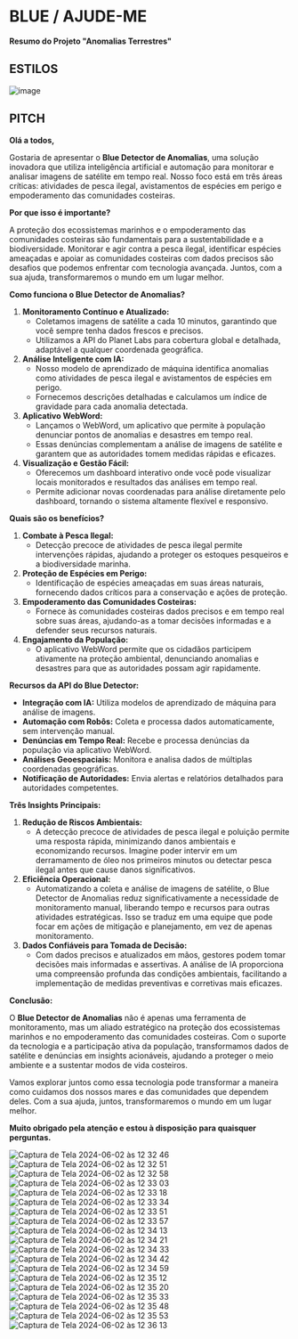 # BLUE / AJUDE-ME

**Resumo do Projeto "Anomalias Terrestres"**

## ESTILOS

![image](https://github.com/abigailmvlima/fiap-fase7-globalsolution/assets/81816418/b4db47ce-6242-4c3c-9a5e-1d6149ce0fff)


## PITCH

**Olá a todos,**

Gostaria de apresentar o **Blue Detector de Anomalias**, uma solução inovadora que utiliza inteligência artificial e automação para monitorar e analisar imagens de satélite em tempo real. Nosso foco está em três áreas críticas: atividades de pesca ilegal, avistamentos de espécies em perigo e empoderamento das comunidades costeiras.

**Por que isso é importante?**

A proteção dos ecossistemas marinhos e o empoderamento das comunidades costeiras são fundamentais para a sustentabilidade e a biodiversidade. Monitorar e agir contra a pesca ilegal, identificar espécies ameaçadas e apoiar as comunidades costeiras com dados precisos são desafios que podemos enfrentar com tecnologia avançada. Juntos, com a sua ajuda, transformaremos o mundo em um lugar melhor.

**Como funciona o Blue Detector de Anomalias?**

1. **Monitoramento Contínuo e Atualizado:**
    - Coletamos imagens de satélite a cada 10 minutos, garantindo que você sempre tenha dados frescos e precisos.
    - Utilizamos a API do Planet Labs para cobertura global e detalhada, adaptável a qualquer coordenada geográfica.
2. **Análise Inteligente com IA:**
    - Nosso modelo de aprendizado de máquina identifica anomalias como atividades de pesca ilegal e avistamentos de espécies em perigo.
    - Fornecemos descrições detalhadas e calculamos um índice de gravidade para cada anomalia detectada.
3. **Aplicativo WebWord:**
    - Lançamos o WebWord, um aplicativo que permite à população denunciar pontos de anomalias e desastres em tempo real.
    - Essas denúncias complementam a análise de imagens de satélite e garantem que as autoridades tomem medidas rápidas e eficazes.
4. **Visualização e Gestão Fácil:**
    - Oferecemos um dashboard interativo onde você pode visualizar locais monitorados e resultados das análises em tempo real.
    - Permite adicionar novas coordenadas para análise diretamente pelo dashboard, tornando o sistema altamente flexível e responsivo.

**Quais são os benefícios?**

1. **Combate à Pesca Ilegal:**
    - Detecção precoce de atividades de pesca ilegal permite intervenções rápidas, ajudando a proteger os estoques pesqueiros e a biodiversidade marinha.
2. **Proteção de Espécies em Perigo:**
    - Identificação de espécies ameaçadas em suas áreas naturais, fornecendo dados críticos para a conservação e ações de proteção.
3. **Empoderamento das Comunidades Costeiras:**
    - Fornece às comunidades costeiras dados precisos e em tempo real sobre suas áreas, ajudando-as a tomar decisões informadas e a defender seus recursos naturais.
4. **Engajamento da População:**
    - O aplicativo WebWord permite que os cidadãos participem ativamente na proteção ambiental, denunciando anomalias e desastres para que as autoridades possam agir rapidamente.

**Recursos da API do Blue Detector:**

- **Integração com IA:** Utiliza modelos de aprendizado de máquina para análise de imagens.
- **Automação com Robôs:** Coleta e processa dados automaticamente, sem intervenção manual.
- **Denúncias em Tempo Real:** Recebe e processa denúncias da população via aplicativo WebWord.
- **Análises Geoespaciais:** Monitora e analisa dados de múltiplas coordenadas geográficas.
- **Notificação de Autoridades:** Envia alertas e relatórios detalhados para autoridades competentes.

**Três Insights Principais:**

1. **Redução de Riscos Ambientais:**
    - A detecção precoce de atividades de pesca ilegal e poluição permite uma resposta rápida, minimizando danos ambientais e economizando recursos. Imagine poder intervir em um derramamento de óleo nos primeiros minutos ou detectar pesca ilegal antes que cause danos significativos.
2. **Eficiência Operacional:**
    - Automatizando a coleta e análise de imagens de satélite, o Blue Detector de Anomalias reduz significativamente a necessidade de monitoramento manual, liberando tempo e recursos para outras atividades estratégicas. Isso se traduz em uma equipe que pode focar em ações de mitigação e planejamento, em vez de apenas monitoramento.
3. **Dados Confiáveis para Tomada de Decisão:**
    - Com dados precisos e atualizados em mãos, gestores podem tomar decisões mais informadas e assertivas. A análise de IA proporciona uma compreensão profunda das condições ambientais, facilitando a implementação de medidas preventivas e corretivas mais eficazes.

**Conclusão:**

O **Blue Detector de Anomalias** não é apenas uma ferramenta de monitoramento, mas um aliado estratégico na proteção dos ecossistemas marinhos e no empoderamento das comunidades costeiras. Com o suporte da tecnologia e a participação ativa da população, transformamos dados de satélite e denúncias em insights acionáveis, ajudando a proteger o meio ambiente e a sustentar modos de vida costeiros.

Vamos explorar juntos como essa tecnologia pode transformar a maneira como cuidamos dos nossos mares e das comunidades que dependem deles. Com a sua ajuda, juntos, transformaremos o mundo em um lugar melhor.

**Muito obrigado pela atenção e estou à disposição para quaisquer perguntas.**




![Captura de Tela 2024-06-02 às 12 32 46](https://github.com/abigailmvlima/fiap-fase7-globalsolution/assets/81816418/154b6871-5835-44fd-b31e-a855f031010a)
![Captura de Tela 2024-06-02 às 12 32 51](https://github.com/abigailmvlima/fiap-fase7-globalsolution/assets/81816418/6e777808-b687-4bb7-99f3-fd7498ad574e)
![Captura de Tela 2024-06-02 às 12 32 58](https://github.com/abigailmvlima/fiap-fase7-globalsolution/assets/81816418/bcf75985-9a77-4c2c-93c5-e554ee85a1eb)
![Captura de Tela 2024-06-02 às 12 33 03](https://github.com/abigailmvlima/fiap-fase7-globalsolution/assets/81816418/246e8645-c24c-40b3-a73a-47a3bb17c550)
![Captura de Tela 2024-06-02 às 12 33 18](https://github.com/abigailmvlima/fiap-fase7-globalsolution/assets/81816418/db7435b0-3e88-4b8b-8c6e-87f1ed236228)
![Captura de Tela 2024-06-02 às 12 33 34](https://github.com/abigailmvlima/fiap-fase7-globalsolution/assets/81816418/e891882d-d471-4a02-9931-51878d8389e4)
![Captura de Tela 2024-06-02 às 12 33 51](https://github.com/abigailmvlima/fiap-fase7-globalsolution/assets/81816418/c2853673-5075-4d2f-9569-c044063c7ce7)
![Captura de Tela 2024-06-02 às 12 33 57](https://github.com/abigailmvlima/fiap-fase7-globalsolution/assets/81816418/a80cf0c6-098e-4195-befe-dfbcf2cf673e)
![Captura de Tela 2024-06-02 às 12 34 13](https://github.com/abigailmvlima/fiap-fase7-globalsolution/assets/81816418/71c2dee9-8d8a-4445-8db2-eedaf27529ef)
![Captura de Tela 2024-06-02 às 12 34 21](https://github.com/abigailmvlima/fiap-fase7-globalsolution/assets/81816418/e927a335-b9ef-46a3-8514-da3b7c183817)
![Captura de Tela 2024-06-02 às 12 34 33](https://github.com/abigailmvlima/fiap-fase7-globalsolution/assets/81816418/1ab6ddd9-029f-4480-95d5-9e1c6353a0b9)
![Captura de Tela 2024-06-02 às 12 34 42](https://github.com/abigailmvlima/fiap-fase7-globalsolution/assets/81816418/0e78f935-ce07-441e-b744-48674c85769d)
![Captura de Tela 2024-06-02 às 12 34 59](https://github.com/abigailmvlima/fiap-fase7-globalsolution/assets/81816418/729137e1-9927-4a62-bcb0-4a8a3a3aa9ba)
![Captura de Tela 2024-06-02 às 12 35 12](https://github.com/abigailmvlima/fiap-fase7-globalsolution/assets/81816418/f1c85d4a-d199-4e01-b545-580f3f7cb430)
![Captura de Tela 2024-06-02 às 12 35 20](https://github.com/abigailmvlima/fiap-fase7-globalsolution/assets/81816418/df529e7d-3c3f-47b5-af7e-06b267b894a7)
![Captura de Tela 2024-06-02 às 12 35 33](https://github.com/abigailmvlima/fiap-fase7-globalsolution/assets/81816418/637d43d6-2975-498d-b215-8c0ee814f907)
![Captura de Tela 2024-06-02 às 12 35 48](https://github.com/abigailmvlima/fiap-fase7-globalsolution/assets/81816418/1e11abf7-a9fc-434f-9331-e6877bd140c7)
![Captura de Tela 2024-06-02 às 12 35 53](https://github.com/abigailmvlima/fiap-fase7-globalsolution/assets/81816418/75d8ac71-f40a-4eb3-8681-900505cce0d7)
![Captura de Tela 2024-06-02 às 12 36 13](https://github.com/abigailmvlima/fiap-fase7-globalsolution/assets/81816418/7989ffe6-3834-4e06-be06-d1a21dd85c3f)

